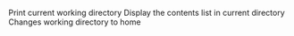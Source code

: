Print current working directory
Display the contents list in current directory
Changes working directory to home
